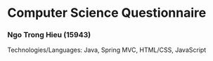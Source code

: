 # Computer Science Questionnaire
### Ngo Trong Hieu (15943)

Technologies/Languages: Java, Spring MVC, HTML/CSS, JavaScript

